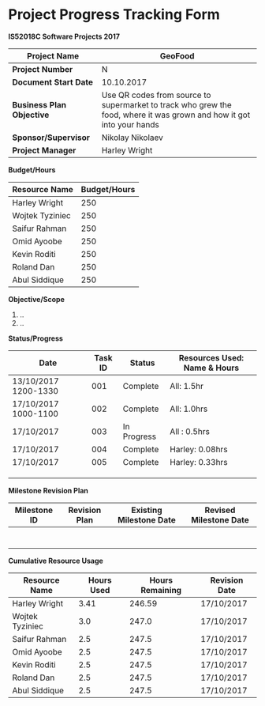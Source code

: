 # **Project Progress Tracking Form**

**IS52018C Software Projects 2017**

| **Project Name** | **GeoFood** |
| --- | --- |
| **Project Number** | N |
| **Document Start Date** | 10.10.2017 |
| **Business Plan Objective** | Use QR codes from source to supermarket to track who grew the food, where it was grown and how it got into your hands |
| **Sponsor/Supervisor** | Nikolay Nikolaev |
| **Project Manager** | Harley Wright |

**Budget/Hours**

| **Resource Name** | **Budget/Hours** |
| --- | --- |
| Harley Wright | 250  |
| Wojtek Tyziniec | 250  |
| Saifur Rahman | 250 |
| Omid Ayoobe | 250 |
| Kevin Roditi | 250 |
| Roland Dan | 250 |
| Abul Siddique | 250 |

**Objective/Scope**

1. ..
2. ..

**Status/Progress**

| **Date** | **Task ID** | **Status** | **Resources Used: Name &amp; Hours** |
| --- | --- | --- | --- |
| 13/10/2017 1200-1330 | 001 | Complete | All: 1.5hr|
| 17/10/2017 1000-1100 | 002 | Complete | All: 1.0hrs|
| 17/10/2017 | 003 | In Progress | All : 0.5hrs |
| 17/10/2017 | 004 | Complete | Harley: 0.08hrs |
| 17/10/2017 | 005 | Complete | Harley: 0.33hrs |
|   |   |   |   |
|   |   |   |   |
|   |   |   |   |

**Milestone Revision Plan**

| **Milestone ID** | **Revision Plan** | **Existing Milestone Date** | **Revised Milestone Date** |
| --- | --- | --- | --- |
|   |   |   |   |
|   |   |   |   |
|   |   |   |   |
|   |   |   |   |
|   |   |   |   |
|   |   |   |   |
|   |   |   |   |

**Cumulative Resource Usage**

| **Resource Name** | **Hours Used** | **Hours Remaining** | **Revision Date** |
| --- | --- | --- | --- |
| Harley Wright | 3.41 | 246.59 | 17/10/2017 |
| Wojtek Tyziniec | 3.0 | 247.0 | 17/10/2017 |
| Saifur Rahman | 2.5 | 247.5 | 17/10/2017 |
| Omid Ayoobe | 2.5 | 247.5 | 17/10/2017 |
| Kevin Roditi | 2.5 | 247.5 | 17/10/2017 |
| Roland Dan | 2.5 | 247.5 | 17/10/2017 |
| Abul Siddique | 2.5 | 247.5 | 17/10/2017 |
